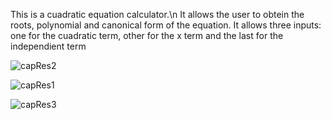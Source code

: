 This is a cuadratic equation calculator.\n
It allows the user to obtein the roots, polynomial and canonical form of the equation.
It allows three inputs: one for the cuadratic term, other for the x term and the last for the independient term

![capRes2](https://user-images.githubusercontent.com/67173855/222878895-58ba23b8-a2c0-4916-969d-8f895188aea6.png)

![capRes1](https://user-images.githubusercontent.com/67173855/222878880-0af664ac-2b9c-4f56-a642-b5531adc8cb8.png)

![capRes3](https://user-images.githubusercontent.com/67173855/222878883-a75e6973-b599-4728-b09a-15720aab2753.png)
